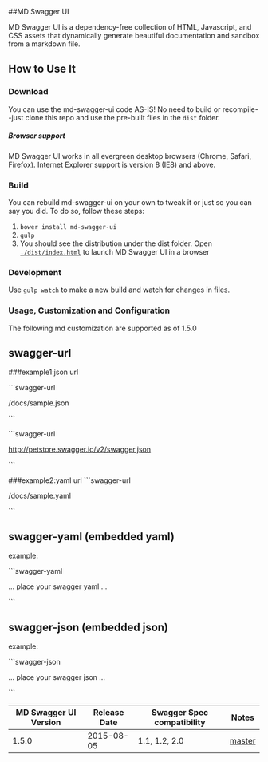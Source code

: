 ##MD Swagger UI

MD Swagger UI is a dependency-free collection of HTML, Javascript, and CSS assets that dynamically
generate beautiful documentation and sandbox from a markdown file.


## How to Use It

### Download
You can use the md-swagger-ui code AS-IS!  No need to build or recompile--just clone this repo and use the pre-built files in the `dist` folder.

##### Browser support
MD Swagger UI works in all evergreen desktop browsers (Chrome, Safari, Firefox). Internet Explorer support is version 8 (IE8) and above.

### Build
You can rebuild md-swagger-ui on your own to tweak it or just so you can say you did.  To do so, follow these steps:

1. `bower install md-swagger-ui`
2. `gulp`
3. You should see the distribution under the dist folder. Open [`./dist/index.html`](https://github.com/IRVUI/md-swagger/blob/master/dist/index.html) to launch MD Swagger UI in a browser

### Development
Use `gulp watch` to make a new build and watch for changes in files.

### Usage, Customization and Configuration

The following md customization are supported as of 1.5.0

## swagger-url

###example1:json url

 \```swagger-url

 /docs/sample.json
     
 \```
 
 \```swagger-url

http://petstore.swagger.io/v2/swagger.json
     
 \```
 

###example2:yaml url
 \```swagger-url

 /docs/sample.yaml
     
 \```
 
 
  
## swagger-yaml (embedded yaml)

example:

\```swagger-yaml


  ... place your swagger yaml ...
  

\```


## swagger-json (embedded json)

example:

\```swagger-json


  ... place your swagger json ...
  

\```


MD Swagger UI Version | Release Date | Swagger Spec compatibility | Notes
------------------ | ------------ | -------------------------- | ----- 
1.5.0              | 2015-08-05   | 1.1, 1.2, 2.0              | [master](https://github.com/IRVUI/md-swagger)
